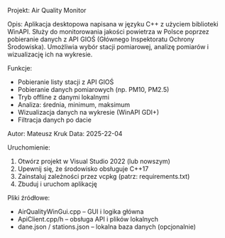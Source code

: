 Projekt: Air Quality Monitor

Opis:
Aplikacja desktopowa napisana w języku C++ z użyciem biblioteki WinAPI.
Służy do monitorowania jakości powietrza w Polsce poprzez pobieranie danych z API GIOŚ (Głównego Inspektoratu Ochrony Środowiska).
Umożliwia wybór stacji pomiarowej, analizę pomiarów i wizualizację ich na wykresie.

Funkcje:
- Pobieranie listy stacji z API GIOŚ
- Pobieranie danych pomiarowych (np. PM10, PM2.5)
- Tryb offline z danymi lokalnymi
- Analiza: średnia, minimum, maksimum
- Wizualizacja danych na wykresie (WinAPI GDI+)
- Filtracja danych po dacie

Autor: Mateusz Kruk
Data: 2025-22-04

Uruchomienie:
1. Otwórz projekt w Visual Studio 2022 (lub nowszym)
2. Upewnij się, że środowisko obsługuje C++17
3. Zainstaluj zależności przez vcpkg (patrz: requirements.txt)
4. Zbuduj i uruchom aplikację

Pliki źródłowe:
- AirQualityWinGui.cpp – GUI i logika główna
- ApiClient.cpp/h – obsługa API i plików lokalnych
- dane.json / stations.json – lokalna baza danych (opcjonalnie)
